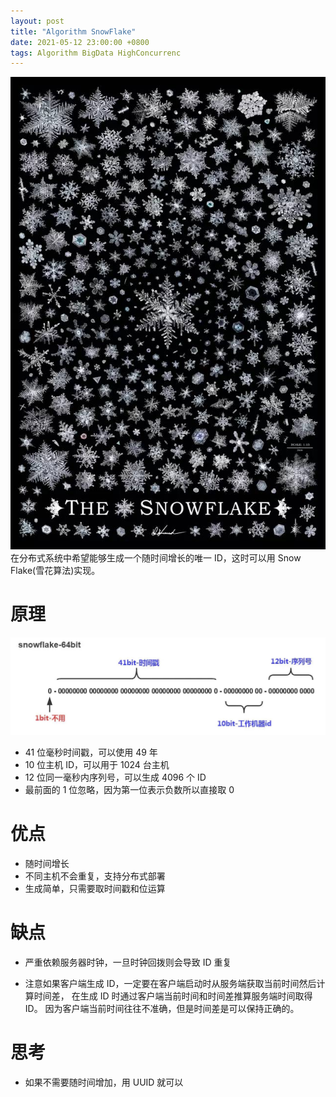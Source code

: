 ```yaml
---
layout: post
title: "Algorithm SnowFlake"
date: 2021-05-12 23:00:00 +0800
tags: Algorithm BigData HighConcurrenc
---
```


![SnowFlake](/assets/images/2021-05-12-Algorithm_SnowFlake_1.jpg)
在分布式系统中希望能够生成一个随时间增长的唯一 ID，这时可以用 Snow Flake(雪花算法)实现。

# 原理

![SnowFlake](/assets/images/2021-05-12-Algorithm_SnowFlake_2.jpg)

- 41 位毫秒时间戳，可以使用 49 年
- 10 位主机 ID，可以用于 1024 台主机
- 12 位同一毫秒内序列号，可以生成 4096 个 ID
- 最前面的 1 位忽略，因为第一位表示负数所以直接取 0

# 优点

- 随时间增长
- 不同主机不会重复，支持分布式部署
- 生成简单，只需要取时间戳和位运算

# 缺点

- 严重依赖服务器时钟，一旦时钟回拨则会导致 ID 重复

- 注意如果客户端生成 ID，一定要在客户端启动时从服务端获取当前时间然后计算时间差，
  在生成 ID 时通过客户端当前时间和时间差推算服务端时间取得 ID。
  因为客户端当前时间往往不准确，但是时间差是可以保持正确的。

# 思考

- 如果不需要随时间增加，用 UUID 就可以
